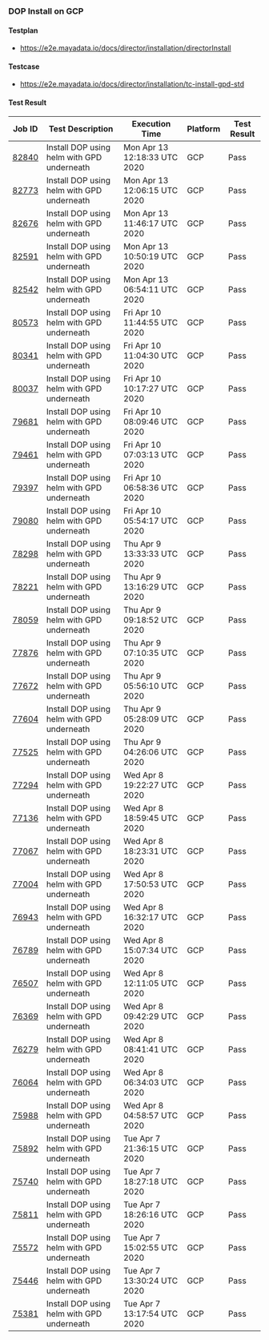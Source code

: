### DOP Install on GCP

#### Testplan

- https://e2e.mayadata.io/docs/director/installation/directorInstall

#### Testcase

- https://e2e.mayadata.io/docs/director/installation/tc-install-gpd-std

#### Test Result

| Job ID |   Test Description         | Execution Time | Platform |Test Result   |
 |---------|---------------------------| --------------| -------- |--------|
|     <a href= "https://gitlab.mayadata.io/oep/oep-e2e-gcp/-/jobs/82840">82840</a>           |  Install DOP using helm with GPD underneath           | Mon Apr 13 12:18:33 UTC 2020  | GCP | Pass |
|     <a href= "https://gitlab.mayadata.io/oep/oep-e2e-gcp/-/jobs/82773">82773</a>           |  Install DOP using helm with GPD underneath           | Mon Apr 13 12:06:15 UTC 2020  | GCP | Pass |
|     <a href= "https://gitlab.mayadata.io/oep/oep-e2e-gcp/-/jobs/82676">82676</a>           |  Install DOP using helm with GPD underneath           | Mon Apr 13 11:46:17 UTC 2020  | GCP | Pass |
|     <a href= "https://gitlab.mayadata.io/oep/oep-e2e-gcp/-/jobs/82591">82591</a>           |  Install DOP using helm with GPD underneath           | Mon Apr 13 10:50:19 UTC 2020  | GCP | Pass |
|     <a href= "https://gitlab.mayadata.io/oep/oep-e2e-gcp/-/jobs/82542">82542</a>           |  Install DOP using helm with GPD underneath           | Mon Apr 13 06:54:11 UTC 2020  | GCP | Pass |
|     <a href= "https://gitlab.mayadata.io/oep/oep-e2e-gcp/-/jobs/80573">80573</a>           |  Install DOP using helm with GPD underneath           | Fri Apr 10 11:44:55 UTC 2020  | GCP | Pass |
|     <a href= "https://gitlab.mayadata.io/oep/oep-e2e-gcp/-/jobs/80341">80341</a>           |  Install DOP using helm with GPD underneath           | Fri Apr 10 11:04:30 UTC 2020  | GCP | Pass |
|     <a href= "https://gitlab.mayadata.io/oep/oep-e2e-gcp/-/jobs/80037">80037</a>           |  Install DOP using helm with GPD underneath           | Fri Apr 10 10:17:27 UTC 2020  | GCP | Pass |
|     <a href= "https://gitlab.mayadata.io/oep/oep-e2e-gcp/-/jobs/79681">79681</a>           |  Install DOP using helm with GPD underneath           | Fri Apr 10 08:09:46 UTC 2020  | GCP | Pass |
|     <a href= "https://gitlab.mayadata.io/oep/oep-e2e-gcp/-/jobs/79461">79461</a>           |  Install DOP using helm with GPD underneath           | Fri Apr 10 07:03:13 UTC 2020  | GCP | Pass |
|     <a href= "https://gitlab.mayadata.io/oep/oep-e2e-gcp/-/jobs/79397">79397</a>           |  Install DOP using helm with GPD underneath           | Fri Apr 10 06:58:36 UTC 2020  | GCP | Pass |
|     <a href= "https://gitlab.mayadata.io/oep/oep-e2e-gcp/-/jobs/79080">79080</a>           |  Install DOP using helm with GPD underneath           | Fri Apr 10 05:54:17 UTC 2020  | GCP | Pass |
|     <a href= "https://gitlab.mayadata.io/oep/oep-e2e-gcp/-/jobs/78298">78298</a>           |  Install DOP using helm with GPD underneath           | Thu Apr  9 13:33:33 UTC 2020  | GCP | Pass |
|     <a href= "https://gitlab.mayadata.io/oep/oep-e2e-gcp/-/jobs/78221">78221</a>           |  Install DOP using helm with GPD underneath           | Thu Apr  9 13:16:29 UTC 2020  | GCP | Pass |
|     <a href= "https://gitlab.mayadata.io/oep/oep-e2e-gcp/-/jobs/78059">78059</a>           |  Install DOP using helm with GPD underneath           | Thu Apr  9 09:18:52 UTC 2020  | GCP | Pass |
|     <a href= "https://gitlab.mayadata.io/oep/oep-e2e-gcp/-/jobs/77876">77876</a>           |  Install DOP using helm with GPD underneath           | Thu Apr  9 07:10:35 UTC 2020  | GCP | Pass |
|     <a href= "https://gitlab.mayadata.io/oep/oep-e2e-gcp/-/jobs/77672">77672</a>           |  Install DOP using helm with GPD underneath           | Thu Apr  9 05:56:10 UTC 2020  | GCP | Pass |
|     <a href= "https://gitlab.mayadata.io/oep/oep-e2e-gcp/-/jobs/77604">77604</a>           |  Install DOP using helm with GPD underneath           | Thu Apr  9 05:28:09 UTC 2020  | GCP | Pass |
|     <a href= "https://gitlab.mayadata.io/oep/oep-e2e-gcp/-/jobs/77525">77525</a>           |  Install DOP using helm with GPD underneath           | Thu Apr  9 04:26:06 UTC 2020  | GCP | Pass |
|     <a href= "https://gitlab.mayadata.io/oep/oep-e2e-gcp/-/jobs/77294">77294</a>           |  Install DOP using helm with GPD underneath           | Wed Apr  8 19:22:27 UTC 2020  | GCP | Pass |
|     <a href= "https://gitlab.mayadata.io/oep/oep-e2e-gcp/-/jobs/77136">77136</a>           |  Install DOP using helm with GPD underneath           | Wed Apr  8 18:59:45 UTC 2020  | GCP | Pass |
|     <a href= "https://gitlab.mayadata.io/oep/oep-e2e-gcp/-/jobs/77067">77067</a>           |  Install DOP using helm with GPD underneath           | Wed Apr  8 18:23:31 UTC 2020  | GCP | Pass |
|     <a href= "https://gitlab.mayadata.io/oep/oep-e2e-gcp/-/jobs/77004">77004</a>           |  Install DOP using helm with GPD underneath           | Wed Apr  8 17:50:53 UTC 2020  | GCP | Pass |
|     <a href= "https://gitlab.mayadata.io/oep/oep-e2e-gcp/-/jobs/76943">76943</a>           |  Install DOP using helm with GPD underneath           | Wed Apr  8 16:32:17 UTC 2020  | GCP | Pass |
|     <a href= "https://gitlab.mayadata.io/oep/oep-e2e-gcp/-/jobs/76789">76789</a>           |  Install DOP using helm with GPD underneath           | Wed Apr  8 15:07:34 UTC 2020  | GCP | Pass |
|     <a href= "https://gitlab.mayadata.io/oep/oep-e2e-gcp/-/jobs/76507">76507</a>           |  Install DOP using helm with GPD underneath           | Wed Apr  8 12:11:05 UTC 2020  | GCP | Pass |
|     <a href= "https://gitlab.mayadata.io/oep/oep-e2e-gcp/-/jobs/76369">76369</a>           |  Install DOP using helm with GPD underneath           | Wed Apr  8 09:42:29 UTC 2020  | GCP | Pass |
|     <a href= "https://gitlab.mayadata.io/oep/oep-e2e-gcp/-/jobs/76279">76279</a>           |  Install DOP using helm with GPD underneath           | Wed Apr  8 08:41:41 UTC 2020  | GCP | Pass |
|     <a href= "https://gitlab.mayadata.io/oep/oep-e2e-gcp/-/jobs/76064">76064</a>           |  Install DOP using helm with GPD underneath           | Wed Apr  8 06:34:03 UTC 2020  | GCP | Pass |
|     <a href= "https://gitlab.mayadata.io/oep/oep-e2e-gcp/-/jobs/75988">75988</a>           |  Install DOP using helm with GPD underneath           | Wed Apr  8 04:58:57 UTC 2020  | GCP | Pass |
|     <a href= "https://gitlab.mayadata.io/oep/oep-e2e-gcp/-/jobs/75892">75892</a>           |  Install DOP using helm with GPD underneath           | Tue Apr  7 21:36:15 UTC 2020  | GCP | Pass |
|     <a href= "https://gitlab.mayadata.io/oep/oep-e2e-gcp/-/jobs/75740">75740</a>           |  Install DOP using helm with GPD underneath           | Tue Apr  7 18:27:18 UTC 2020  | GCP | Pass |
|     <a href= "https://gitlab.mayadata.io/oep/oep-e2e-gcp/-/jobs/75811">75811</a>           |  Install DOP using helm with GPD underneath           | Tue Apr  7 18:26:16 UTC 2020  | GCP | Pass |
|     <a href= "https://gitlab.mayadata.io/oep/oep-e2e-gcp/-/jobs/75572">75572</a>           |  Install DOP using helm with GPD underneath           | Tue Apr  7 15:02:55 UTC 2020  | GCP | Pass |
|     <a href= "https://gitlab.mayadata.io/oep/oep-e2e-gcp/-/jobs/75446">75446</a>           |  Install DOP using helm with GPD underneath           | Tue Apr  7 13:30:24 UTC 2020  | GCP | Pass |
 |    <a href= "https://gitlab.mayadata.io/oep/oep-e2e-gcp/-/jobs/75381">75381</a>   |  Install DOP using helm with GPD underneath           |  Tue Apr  7 13:17:54 UTC 2020     |GCP  |Pass  |
